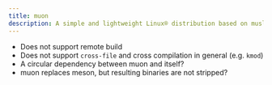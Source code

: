 ```yaml
---
title: muon
description: A simple and lightweight Linux® distribution based on musl libc and toybox
---
```


- Does not support remote build
- Does not support `cross-file` and cross compilation in general (e.g. `kmod`)
- A circular dependency between muon and itself?
- muon replaces meson, but resulting binaries are not stripped?

